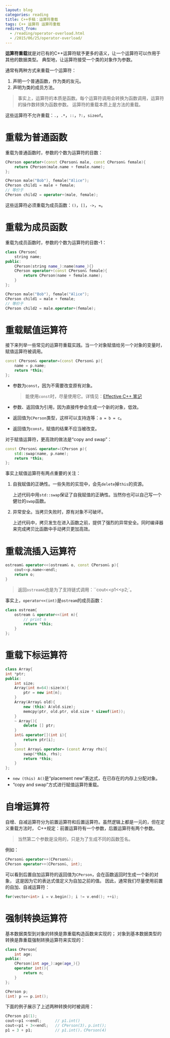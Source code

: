 ```yaml
---
layout: blog 
categories: reading
title: C++手稿：运算符重载
tags: C++ 运算符 运算符重载
redirect_from:
  - /reading/operator-overload.html
  - /2015/06/25/operator-overload/
---
```


**运算符重载**就是对已有的C++运算符赋予更多的语义，让一个运算符可以作用于其他的数据类型。
典型地，让运算符接受一个类的对象作为参数。

通常有两种方式来重载一个运算符：

1. 声明一个普通函数，作为类的友元。
2. 声明为类的成员方法。

> 事实上，运算符的本质是函数。每个运算符调用会转换为函数调用，运算符的操作数转换为函数参数。
> 运算符的重载本质上是方法的重载。

这些运算符不允许重载：`.`，`.*`，`::`，`?:`，`sizeof`。

# 重载为普通函数

重载为普通函数时，参数的个数为运算符的目数：

```cpp
CPerson operator+(const CPerson& male, const CPerson& female){
    return CPerson(male.name + female.name);
};

CPerson male("Bob"), female("Alice");
CPerson child1 = male + female;
// 等价于
CPerson child2 = operator+(male, female);
```

这些运算符必须重载为成员函数：`()`，`[]`，`->`，`=`。

# 重载为成员函数

重载为成员函数时，参数的个数为运算符的目数-1：

```cpp
class CPerson{
    string name;
public:
    CPerson(string name_):name(name_){}
    CPerson operator+(const CPerson& female){
        return CPerson(name + female.name);
    }
};

CPerson male("Bob"), female("Alice");
CPerson child1 = male + female;
// 等价于
CPerson child2 = male.operator+(female);
```

<!--more-->

# 重载赋值运算符

接下来列举一些常见的运算符重载实践。当一个对象赋值给另一个对象的变量时，赋值运算符被调用。

```cpp
const CPerson& operator=(const CPerson& p){
    name = p.name;
    return *this;
};
```

* 参数为`const`，因为不需要改变原有对象。

    > 能使用`const`时，尽量使用它。详情见：[Effective C++ 笔记](/2014/05/04/effective-cpp.html)

* 参数、返回值为引用，因为直接传参会生成一个新的对象，低效。
* 返回值为`CPerson`类型，这样可以支持连等：`a = b = c`。
* 返回值为`const`，赋值的结果不应当被改变。

对于赋值运算符，更高效的做法是“copy and swap”：

```cpp
const CPerson& operator=(CPerson p){
    std::swap(name, p.name);
    return *this;
};
```

事实上赋值运算符有两点重要的关注：

1. 自我赋值的正确性。一些失败的实现中，会先`delete`掉`this`的资源。

    上述代码中用`std::swap`保证了自我赋值的正确性。当然你也可以自己写一个健壮的`swap`函数。
    
2. 异常安全。当拷贝失败时，原有对象不可破坏。

    上述代码中，拷贝发生在进入函数之前，提供了强烈的异常安全。同时编译器来完成拷贝比函数中手动拷贝更加高效。

# 重载流插入运算符

```cpp
ostream& operator<<(ostream& o, const CPerson& p){
    cout<<p.name<<endl;
    return o;
}
```

> 返回`ostream&`也是为了支持链式调用：``cout<<p1<<p2;`。

事实上，`operator<<(int)`是`ostream`的成员函数：

```cpp
class ostream{
    ostream & operator<<(int n){
        // print n
        return *this;
    }
};
```

# 重载下标运算符

```cpp
class Array{
int *ptr;
public:
    int size;
    Array(int n=64):size(n){
        ptr = new int[n];
    }
    Array(Array& old){
        new (this) A(old.size);
        memcpy(ptr, old.ptr, old.size * sizeof(int));
    }
    ~ Array(){
        delete [] ptr;
    }
    int& operator[](int i){
        return ptr[i];
    }
    const Array& operator= (const Array rhs){
        swap(*this, rhs);
        return *this;
    }
};
```

* `new (this) A()`是“placement new”表达式，在已存在的内存上分配对象。
* “copy and swap”方式进行赋值运算符重载。

# 自增运算符

自增、自减运算符分为前置运算符和后置运算符。虽然逻辑上都是一元的，但在定义重载方法时，
C++规定：前置运算符有一个参数，后置运算符有两个参数。

> 当然第二个参数是没用的，只是为了生成不同的函数签名。

例如：

```cpp
CPerson& operator++(CPerson&);
CPerson operator++(CPerson&, int);
```

可以看到后置自加运算符的返回值为`CPerson`，会在函数返回时生成一个新的对象，
这是因为它的表达式值定义为自加之前的值。
因此，通常我们尽量使用前置的自加、自减运算符：

```cpp
for(vector<int> i = v.begin(); i != v.end(); ++i);
```

# 强制转换运算符

基本数据类型到对象的转换是靠重载构造函数来实现的；
对象到基本数据类型的转换是靠重载强制转换运算符来实现的：

```cpp
class CPerson{
    int age;
public:
    CPerson(int age_):age(age_){}
    operator int(){ 
        return n;
    }
};

CPerson p;
(int) p == p.int();
```

下面的例子展示了上述两种转换何时被调用：

```cpp
CPerson p1(1);
cout<<p1 <<endl;      // p1.int()
cout<<p1 + 3<<endl;   // CPerson(3)，p.int();
p1 = 3 + p1;          // p1.int()，CPerson(4)
```
